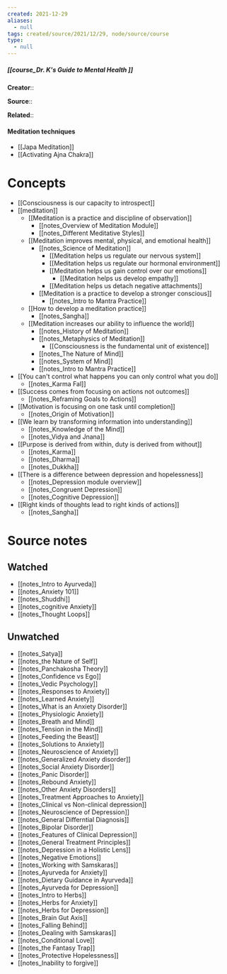 ```yaml
---
created: 2021-12-29 
aliases:
  - null
tags: created/source/2021/12/29, node/source/course
type:
  - null 
---
```


##### [[course_Dr. K's Guide to Mental Health ]]
**Creator**:: 
 
**Source**::

**Related**:: 
#### Meditation techniques
- [[Japa Meditation]]
- [[Activating Ajna Chakra]]


# Concepts
- [[Consciousness is our capacity to introspect]]
- [[meditation]]
	- [[Meditation is a practice and discipline of observation]]
		- [[notes_Overview of Meditation Module]]
		- [[notes_Different Meditative Styles]]
	- [[Meditation improves mental, physical, and emotional health]]
		- [[notes_Science of Meditation]]
			- [[Meditation helps us regulate our nervous system]]
			- [[Meditation helps us regulate our hormonal environment]]
			- [[Meditation helps us gain control over our emotions]]
				- [[Meditation helps us develop empathy]]
			- [[Meditation helps us detach negative attachments]]
		- [[Meditation is a practice to develop a stronger conscious]]
			- [[notes_Intro to Mantra Practice]]
	- [[How to develop a meditation practice]]
		- [[notes_Sangha]]
	- [[Meditation increases our ability to influence the world]]
		- [[notes_History of Meditation]]
		- [[notes_Metaphysics of Meditation]]
			- [[Consciousness is the fundamental unit of existence]]
		- [[notes_The Nature of Mind]]
		- [[notes_System of Mind]]
		- [[notes_Intro to Mantra Practice]]
- [[You can't control what happens you can only control what you do]]
	- [[notes_Karma Fal]]
- [[Success comes from focusing on actions not outcomes]]
	- [[notes_Reframing Goals to Actions]]
- [[Motivation is focusing on one task until completion]]
	- [[notes_Origin of Motivation]]
- [[We learn by transforming information into understanding]]
	- [[notes_Knowledge of the Mind]]
	- [[notes_Vidya and Jnana]]
- [[Purpose is derived from within, duty is derived from without]]
	- [[notes_Karma]]
	- [[notes_Dharma]]
	- [[notes_Dukkha]]
- [[There is a difference between depression and hopelessness]]
	- [[notes_Depression module overview]]
	- [[notes_Congruent Depression]]
	- [[notes_Cognitive Depression]]
- [[Right kinds of thoughts lead to right kinds of actions]]
	- [[notes_Sangha]]
# Source notes
## Watched
- [[notes_Intro to Ayurveda]]
- [[notes_Anxiety 101]]
- [[notes_Shuddhi]]
- [[notes_cognitive Anxiety]]
- [[notes_Thought Loops]]
## Unwatched
- [[notes_Satya]]
- [[notes_the Nature of Self]]
- [[notes_Panchakosha Theory]]
- [[notes_Confidence vs Ego]]
- [[notes_Vedic Psychology]]
- [[notes_Responses to Anxiety]]
- [[notes_Learned Anxiety]]
- [[notes_What is an Anxiety Disorder]]
- [[notes_Physiologic Anxiety]]
- [[notes_Breath and Mind]]
- [[notes_Tension in the Mind]]
- [[notes_Feeding the Beast]]
- [[notes_Solutions to Anxiety]]
- [[notes_Neuroscience of Anxiety]]
- [[notes_Generalized Anxiety disorder]]
- [[notes_Social Anxiety Disorder]]
- [[notes_Panic Disorder]]
- [[notes_Rebound Anxiety]]
- [[notes_Other Anxiety Disorders]]
- [[notes_Treatment Approaches to Anxiety]]
- [[notes_Clinical vs Non-clinical depression]]
- [[notes_Neuroscience of Depression]]
- [[notes_General Differntial Diagnosis]]
- [[notes_Bipolar Disorder]]
- [[notes_Features of Clinical Depression]]
- [[notes_General Treatment Principles]]
- [[notes_Depression in a Holistic Lens]]
- [[notes_Negative Emotions]]
- [[notes_Working with Samskaras]]
- [[notes_Ayurveda for Anxiety]]
- [[notes_Dietary Guidance in Ayurveda]]
- [[notes_Ayurveda for Depression]]
- [[notes_Intro to Herbs]]
- [[notes_Herbs for Anxiety]]
- [[notes_Herbs for Depression]]
- [[notes_Brain Gut Axis]]
- [[notes_Falling Behind]]
- [[notes_Dealing with Samskaras]]
- [[notes_Conditional Love]]
- [[notes_the Fantasy Trap]]
- [[notes_Protective Hopelessness]]
- [[notes_Inability to forgive]]